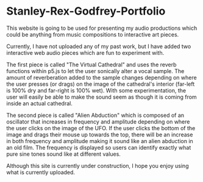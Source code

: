# Stanley-Rex-Godfrey-Portfolio

This website is going to be used for presenting my audio productions which could be anything from music compositions to interactive art pieces.

Currently, I have not uploaded any of my past work, but I have added two interactive web audio pieces which are fun to experiment with.

The first piece is called "The Virtual Cathedral" and uses the reverb functions within p5.js to let the user sonically alter a vocal sample. The amount of reverberation added to the sample changes depending on where the user presses (or drags) on the image of the cathedral's interior (far-left is 100% dry and far-right is 100% wet). With some experimentation, the user will easily be able to make the sound seem as though it is coming from inside an actual cathedral.

The second piece is called "Alien Abduction" which is composed of an oscillator that increases in frequency and amplitude depending on where the user clicks on the image of the UFO. If the user clicks the bottom of the image and drags their mouse up towards the top, there will be an increase in both frequency and amplitude making it sound like an alien abduction in an old film. The frequency is displayed so users can identify exactly what pure sine tones sound like at different values.

Although this site is currently under construction, I hope you enjoy using what is currently uploaded.
